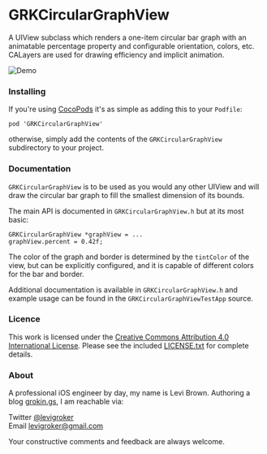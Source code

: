 GRKCircularGraphView
===========
A UIView subclass which renders a one-item circular bar graph with an animatable
percentage property and configurable orientation, colors, etc. CALayers are used for
drawing efficiency and implicit animation.

![Demo](ReadmeAssets/Demo.gif)  

### Installing

If you're using [CocoPods](http://cocopods.org) it's as simple as adding this to your
`Podfile`:

	pod 'GRKCircularGraphView'

otherwise, simply add the contents of the `GRKCircularGraphView` subdirectory to your
project.

### Documentation

`GRKCircularGraphView` is to be used as you would any other UIView and will draw the
circular bar graph to fill the smallest dimension of its bounds.

The main API is documented in `GRKCircularGraphView.h` but at its most basic:

	GRKCircularGraphView *graphView = ...
	graphView.percent = 0.42f;

The color of the graph and border is determined by the `tintColor` of the view, but can be
explicitly configured, and it is capable of different colors for the bar and border.

Additional documentation is available in `GRKCircularGraphView.h` and example usage
can be found in the `GRKCircularGraphViewTestApp` source.

### Licence

This work is licensed under the [Creative Commons Attribution 4.0 International License](https://creativecommons.org/licenses/by/4.0/).
Please see the included [LICENSE.txt](https://github.com/levigroker/GRKCircularGraphView/blob/master/LICENSE.txt) for complete details.

### About
A professional iOS engineer by day, my name is Levi Brown. Authoring a blog
[grokin.gs](http://grokin.gs), I am reachable via:

Twitter [@levigroker](https://twitter.com/levigroker)  
Email [levigroker@gmail.com](mailto:levigroker@gmail.com)  

Your constructive comments and feedback are always welcome.
